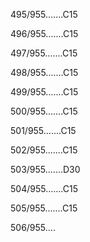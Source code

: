 495/955.......C15 


496/955.......C15 


497/955.......C15 


498/955.......C15 


499/955.......C15 


500/955.......C15 


501/955.......C15 


502/955.......C15 


503/955.......D30 


504/955.......C15 


505/955.......C15 


506/955.... 

